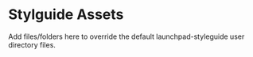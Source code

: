 # Stylguide Assets

Add files/folders here to override the default launchpad-styleguide user directory files.
